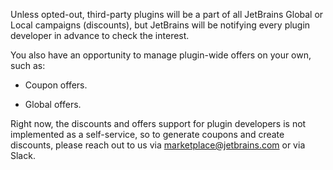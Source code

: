 [//]: # (title: Discounts and Offers)

Unless opted-out, third-party plugins will be a part of all JetBrains Global or Local campaigns (discounts), but JetBrains will be notifying every plugin developer in advance to check the interest.

You also have an opportunity to manage plugin-wide offers on your own, such as:

* Coupon offers.

* Global offers.

Right now, the discounts and offers support for plugin developers is not implemented as a self-service, so to generate coupons and create discounts, please reach out to us via [marketplace@jetbrains.com](mailto:marketplace@jetbrains.com) or via Slack.
